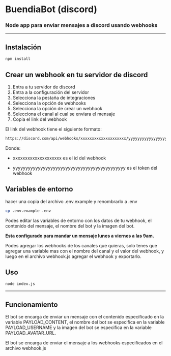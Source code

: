 # BuendiaBot (discord)
### Node app para enviar mensajes a discord usando webhooks

---

## Instalación

```bash
npm install
```

## Crear un webhook en tu servidor de discord


1. Entra a tu servidor de discord
2. Entra a la configuración del servidor
3. Selecciona la pestaña de integraciones
4. Selecciona la opción de webhooks
5. Selecciona la opción de crear un webhook
6. Selecciona el canal al cual se enviara el mensaje
7. Copia el link del webhook

El link del webhook tiene el siguiente formato:

```bash
https://discord.com/api/webhooks/xxxxxxxxxxxxxxxxxxxx/yyyyyyyyyyyyyyyyyyyyyyyyyyyyyyyyyyyyyyyyyyyyy
```

Donde:

- xxxxxxxxxxxxxxxxxxxx es el id del webhook

- yyyyyyyyyyyyyyyyyyyyyyyyyyyyyyyyyyyyyyyyyyyyy es el token del webhook


## Variables de entorno

hacer una copia del archivo .env.example y renombrarlo a .env

```bash
cp .env.example .env
```

Podes editar las variables de entorno con los datos de tu webhook, el contenido del mensaje, el nombre del bot y la imagen del bot.

__Esta configurado para mandar un mensaje lunes a viernes a las 9am.__

Podes agregar los webhooks de los canales que quieras, solo tenes que agregar una variable mas con el nombre del canal y el valor del webhook, y luego en el archivo webhook.js agregar el webhook y exportarlo.

## Uso

```bash
node index.js
```

---

## Funcionamiento

El bot se encarga de enviar un mensaje con el contenido especificado en la variable PAYLOAD_CONTENT, el nombre del bot se especifica en la variable PAYLOAD_USERNAME y la imagen del bot se especifica en la variable PAYLOAD_AVATAR_URL.

El bot se encarga de enviar el mensaje a los webhooks especificados en el archivo webhook.js

